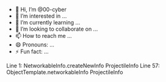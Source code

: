 - 👋 Hi, I’m @00-cyber
- 👀 I’m interested in ...
- 🌱 I’m currently learning ...
- 💞️ I’m looking to collaborate on ...
- 📫 How to reach me ...
- 😄 Pronouns: ...
- ⚡ Fun fact: ...

<!---
00-cyber/00-cyber is a ✨ special ✨ repository because its `README.md` (this file) appears on your GitHub profile.
You can click the Preview link to take a look at your changes.
--->

Line  1: NetworkableInfo.createNewInfo ProjectileInfo
Line 57: ObjectTemplate.networkableInfo ProjectileInfo

